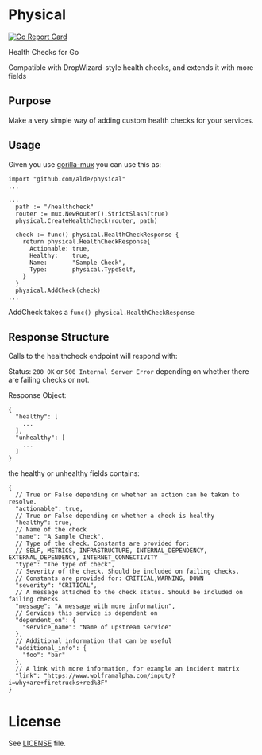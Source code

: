 # Physical

[![Go Report Card](https://goreportcard.com/badge/github.com/alde/physical)](https://goreportcard.com/report/github.com/alde/physical)

Health Checks for Go

Compatible with DropWizard-style health checks, and extends it with more fields

## Purpose

Make a very simple way of adding custom health checks for your services.

## Usage

Given you use [gorilla-mux](https://github.com/gorilla/mux) you can use this as:

    import "github.com/alde/physical"
    ...

    ...
      path := "/healthcheck"
      router := mux.NewRouter().StrictSlash(true)
      physical.CreateHealthCheck(router, path)

      check := func() physical.HealthCheckResponse {
        return physical.HealthCheckResponse{
          Actionable: true,
          Healthy:    true,
          Name:       "Sample Check",
          Type:       physical.TypeSelf,
        }
      }
      physical.AddCheck(check)
    ...


AddCheck takes a `func() physical.HealthCheckResponse`

## Response Structure
Calls to the healthcheck endpoint will respond with:

Status: `200 OK` or `500 Internal Server Error` depending on whether there are failing checks or not.

Response Object:

    {
      "healthy": [
        ...
      ],
      "unhealthy": [
        ...
      ]
    }

the healthy or unhealthy fields contains:

    {
      // True or False depending on whether an action can be taken to resolve.
      "actionable": true,
      // True or False depending on whether a check is healthy
      "healthy": true,
      // Name of the check
      "name": "A Sample Check",
      // Type of the check. Constants are provided for:
      // SELF, METRICS, INFRASTRUCTURE, INTERNAL_DEPENDENCY, EXTERNAL_DEPENDENCY, INTERNET_CONNECTIVITY
      "type": "The type of check",
      // Severity of the check. Should be included on failing checks.
      // Constants are provided for: CRITICAL,WARNING, DOWN
      "severity": "CRITICAL",
      // A message attached to the check status. Should be included on failing checks.
      "message": "A message with more information",
      // Services this service is dependent on
      "dependent_on": {
        "service_name": "Name of upstream service"
      },
      // Additional information that can be useful
      "additional_info": {
        "foo": "bar"
      },
      // A link with more information, for example an incident matrix
      "link": "https://www.wolframalpha.com/input/?i=why+are+firetrucks+red%3F"
    }


# License

See [LICENSE](LICENSE) file.
